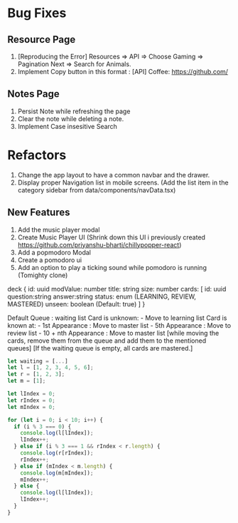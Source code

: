 # Bug Fixes

## Resource Page

1. [Reproducing the Error] Resources => API => Choose Gaming => Pagination Next => Search for Animals.
2. Implement Copy button in this format : [API] Coffee: https://github.com/

## Notes Page

1. Persist Note while refreshing the page
2. Clear the note while deleting a note.
3. Implement Case insesitive Search

# Refactors

1. Change the app layout to have a common navbar and the drawer.
2. Display proper Navigation list in mobile screens. (Add the list item in the category sidebar from data/components/navData.tsx)

## New Features

1. Add the music player modal
2. Create Music Player UI (Shrink down this UI i previously created https://github.com/priyanshu-bharti/chillypopper-react)
3. Add a popmodoro Modal
4. Create a pomodoro ui
5. Add an option to play a ticking sound while pomodoro is running (Tomighty clone)

<!-- ······ FlashCard Related ······ -->

deck {
id: uuid
modValue: number
title: string
size: number
cards: [
id: uuid
question:string
answer:string
status: enum (LEARNING, REVIEW, MASTERED)
unseen: boolean (Default: true)
]
}

Default Queue : waiting list
Card is unknown: - Move to learning list
Card is known at: - 1st Appearance : Move to master list - 5th Appearance : Move to review list - 10 + nth Appearance : Move to master list
[while moving the cards, remove them from the queue and add them to the mentioned queues]
[If the waiting queue is empty, all cards are mastered.]

```js
let waiting = [...]
let l = [1, 2, 3, 4, 5, 6];
let r = [1, 2, 3];
let m = [1];

let lIndex = 0;
let rIndex = 0;
let mIndex = 0;

for (let i = 0; i < 10; i++) {
  if (i % 3 === 0) {
    console.log(l[lIndex]);
    lIndex++;
  } else if (i % 3 === 1 && rIndex < r.length) {
    console.log(r[rIndex]);
    rIndex++;
  } else if (mIndex < m.length) {
    console.log(m[mIndex]);
    mIndex++;
  } else {
    console.log(l[lIndex]);
    lIndex++;
  }
}
```
